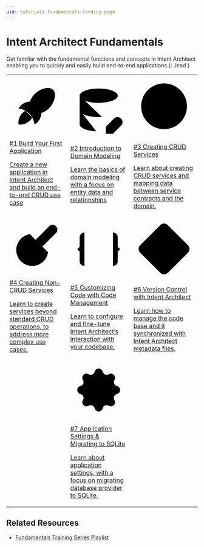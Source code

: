 ```yaml
---
uid: tutorials.fundamentals-landing-page
---
```

# Intent Architect Fundamentals

Get familiar with the fundamental functions and concepts in Intent Architect enabling you to quickly and easily build end-to-end applications.{: .lead }

<table class="docs-tiles">
  <tr>
    <td>
      <a href="../fundamentals-1-building-an-application//fundamentals-1-building-an-application.md" class="feature-card">
        <svg class="landing-svg" viewBox="0 0 24 24">
            <path d="M4 13a8 8 0 0 1 7 7a6 6 0 0 0 3 -5a9 9 0 0 0 6 -8a3 3 0 0 0 -3 -3a9 9 0 0 0 -8 6a6 6 0 0 0 -5 3" />
            <path d="M7 14a6 6 0 0 0 -3 6a6 6 0 0 0 6 -3" />
            <path d="M15 9m-1 0a1 1 0 1 0 2 0a1 1 0 1 0 -2 0" />
        </svg>
        <p class="feature-card-title">#1 Build Your First Application</p>
        <p>Create a new application in Intent Architect and build an end-to-end CRUD use case</p>
      </a>
    </td>
    <td>
      <a href="../fundamentals-2-intro-to-domain-modeling/fundamentals-2-intro-to-domain-modeling.md" class="feature-card">
        <svg class="landing-svg" viewBox="0 0 24 24">
            <path d="M4 6c0 1.657 3.582 3 8 3s8 -1.343 8 -3s-3.582 -3 -8 -3s-8 1.343 -8 3" />
            <path d="M4 6v6c0 1.657 3.582 3 8 3c.478 0 .947 -.016 1.402 -.046" />
            <path d="M20 12v-6" />
            <path d="M4 12v6c0 1.526 3.04 2.786 6.972 2.975" />
            <path d="M18.42 15.61a2.1 2.1 0 0 1 2.97 2.97l-3.39 3.42h-3v-3l3.42 -3.39z" />
        </svg>
        <p class="feature-card-title">#2 Introduction to Domain Modeling</p>
        <p>Learn the basics of domain modeling with a focus on entity data and relationships</p>
      </a>
    </td>
    <td>
      <a href="../fundamentals-3-create-crud-service/fundamentals-3-create-crud-service.md" class="feature-card">
        <svg class="landing-svg" viewBox="0 0 24 24">
            <path d="M3 12a9 9 0 1 0 18 0a9 9 0 0 0 -18 0" />
            <path d="M9 12h6" />
            <path d="M12 9v6" />
        </svg>
        <p class="feature-card-title">#3 Creating CRUD Services</p>
        <p>Learn about creating CRUD services and mapping data between service contracts and the domain.</p>
      </a>
    </td>
  </tr>

  <tr>
    <td>
      <a href="../fundamentals-4-create-non-crud-services/fundamentals-4-create-non-crud-services.md" class="feature-card">
        <svg class="landing-svg" viewBox="0 0 24 24">
            <path d="M12 15l8.385 -8.415a2.1 2.1 0 0 0 -2.97 -2.97l-8.415 8.385v3h3z" />
            <path d="M16 5l3 3" />
            <path d="M9 7.07a7 7 0 0 0 1 13.93a7 7 0 0 0 6.929 -6" />
        </svg>
        <p class="feature-card-title">#4 Creating Non-CRUD Services</p>
        <p>Learn to create services beyond standard CRUD operations, to address more complex use cases.</p>
      </a>
    </td>
    <td>
      <a href="../fundamentals-5-customizing-code/fundamentals-5-customizing-code.md" class="feature-card">
        <svg class="landing-svg" viewBox="0 0 24 24">
            <path d="M9 12h6" />
            <path d="M12 9v6" />
            <path d="M6 19a2 2 0 0 1 -2 -2v-4l-1 -1l1 -1v-4a2 2 0 0 1 2 -2" />
            <path d="M18 19a2 2 0 0 0 2 -2v-4l1 -1l-1 -1v-4a2 2 0 0 0 -2 -2" />
        </svg>
        <p class="feature-card-title">#5 Customizing Code with Code Management</p>
        <p>Learn to configure and fine-tune Intent Architect’s interaction with your codebase.</p>
      </a>
    </td>
    <td>
      <a href="../fundamentals-6-version-control/fundamentals-6-version-control.md" class="feature-card">
        <svg class="landing-svg" viewBox="0 0 24 24">
            <path d="M16 12m-1 0a1 1 0 1 0 2 0a1 1 0 1 0 -2 0" />
            <path d="M12 8m-1 0a1 1 0 1 0 2 0a1 1 0 1 0 -2 0" />
            <path d="M12 16m-1 0a1 1 0 1 0 2 0a1 1 0 1 0 -2 0" />
            <path d="M12 15v-6" />
            <path d="M15 11l-2 -2" />
            <path d="M11 7l-1.9 -1.9" />
            <path d="M13.446 2.6l7.955 7.954a2.045 2.045 0 0 1 0 2.892l-7.955 7.955a2.045 2.045 0 0 1 -2.892 0l-7.955 -7.955a2.045 2.045 0 0 1 0 -2.892l7.955 -7.955a2.045 2.045 0 0 1 2.892 0z" />
        </svg>
        <p class="feature-card-title">#6 Version Control with Intent Architect</p>
        <p>Learn how to manage the code base and it synchronized with Intent Architect metadata files.</p>
      </a>
    </td>
  </tr>

  <tr>
    <td></td>
    <td>
      <a href="../fundamentals-7-settings-migration/fundamentals-7-settings-migration.md" class="feature-card">
        <svg class="landing-svg" viewBox="0 0 24 24">
            <path d="M10.325 4.317c.426 -1.756 2.924 -1.756 3.35 0a1.724 1.724 0 0 0 2.573 1.066c1.543 -.94 3.31 .826 2.37 2.37a1.724 1.724 0 0 0 1.065 2.572c1.756 .426 1.756 2.924 0 3.35a1.724 1.724 0 0 0 -1.066 2.573c.94 1.543 -.826 3.31 -2.37 2.37a1.724 1.724 0 0 0 -2.572 1.065c-.426 1.756 -2.924 1.756 -3.35 0a1.724 1.724 0 0 0 -2.573 -1.066c-1.543 .94 -3.31 -.826 -2.37 -2.37a1.724 1.724 0 0 0 -1.065 -2.572c-1.756 -.426 -1.756 -2.924 0 -3.35a1.724 1.724 0 0 0 1.066 -2.573c-.94 -1.543 .826 -3.31 2.37 -2.37c1 .608 2.296 .07 2.572 -1.065z" />
            <path d="M9 12a3 3 0 1 0 6 0a3 3 0 0 0 -6 0" />
        </svg>
        <p class="feature-card-title">#7 Application Settings & Migrating to SQLite</p>
        <p>Learn about application settings, with a focus on migrating database provider to SQLite.</p>
      </a>
    </td>
    <td></td>
  </tr>
</table>

## Related Resources

- [Fundamentals Training Series Playlist](https://intentarchitect.com/#/redirect/?category=docs-embedded&subCategory=fundamentals-series-playlist)
